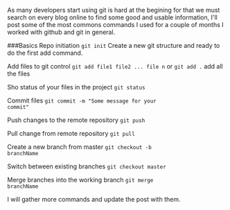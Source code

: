 As many developers start using git is hard at the begining for that we must search on every blog online to find some good and usable information, I'll post some of the most commons commands I used for a couple of months I worked with github and git in general.

###Basics
Repo initiation
<code>git init</code>
Create a new git structure and ready to do the first add command.

Add files to git control
<code>git add file1 file2 ...  file n</code> or <code>git add .</code> add all the files

Sho status of your files in the project
<code>git status</code>

Commit files
<code>git commit -m "Some message for your commit"</code>

Push changes to the remote repository
<code>git push</code>

Pull change from remote repository
<code>git pull</code>

Create a new branch from master
<code>git checkout -b branchName</code>

Switch between existing branches
<code>git checkout master</code>

Merge branches into the working branch
<code>git merge branchName</code>

I will gather more commands and update the post with them.